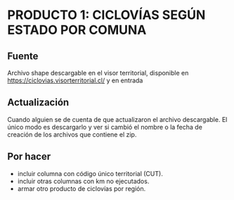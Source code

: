 # PRODUCTO 1: CICLOVÍAS SEGÚN ESTADO POR COMUNA

## Fuente

Archivo shape descargable en el visor territorial, disponible en <https://ciclovias.visorterritorial.cl/> y en entrada

## Actualización

Cuando alguien se de cuenta de que actualizaron el archivo descargable. El único modo es descargarlo y ver si cambió el nombre o la fecha de creación de los archivos que contiene el zip.

## Por hacer

- incluir columna con código único territorial (CUT).
- incluir otras columnas con km no ejecutados.
- armar otro producto de ciclovías por región.